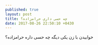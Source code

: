 ```yaml
---
published: true
layout: post
title: چه حسی داری حرامزاده؟
date: 2017-08-26 22:50:10 +0430
---
```


خوابیدن با زن یکی دیگه چه حسی داره حرامزاده؟
